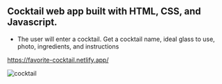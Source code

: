 ## Cocktail web app built with HTML, CSS, and Javascript.
* The user will enter a cocktail. Get a cocktail name, ideal glass to use, photo, ingredients, and instructions 

https://favorite-cocktail.netlify.app/




![cocktail](https://user-images.githubusercontent.com/24884380/168692175-472278e9-b683-4add-9467-e82d88a2ff88.jpg)
